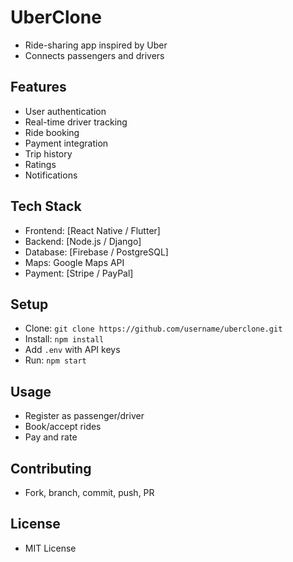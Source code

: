 # UberClone

- Ride-sharing app inspired by Uber
- Connects passengers and drivers

## Features
- User authentication
- Real-time driver tracking
- Ride booking
- Payment integration
- Trip history
- Ratings
- Notifications

## Tech Stack
- Frontend: [React Native / Flutter]
- Backend: [Node.js / Django]
- Database: [Firebase / PostgreSQL]
- Maps: Google Maps API
- Payment: [Stripe / PayPal]

## Setup
- Clone: `git clone https://github.com/username/uberclone.git`
- Install: `npm install`
- Add `.env` with API keys
- Run: `npm start`

## Usage
- Register as passenger/driver
- Book/accept rides
- Pay and rate

## Contributing
- Fork, branch, commit, push, PR

## License
- MIT License
